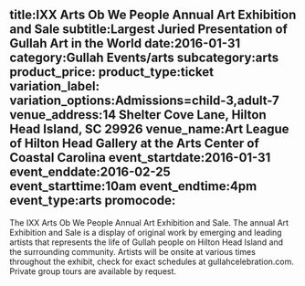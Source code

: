title:IXX Arts Ob We People Annual Art Exhibition and Sale
subtitle:Largest Juried Presentation of Gullah Art in the World 
date:2016-01-31
category:Gullah Events/arts
subcategory:arts
product_price:
product_type:ticket
variation_label:
variation_options:Admissions=child-3,adult-7
venue_address:14 Shelter Cove Lane, Hilton Head Island, SC 29926
venue_name:Art League of Hilton Head Gallery  at the Arts Center of Coastal Carolina
event_startdate:2016-01-31
event_enddate:2016-02-25
event_starttime:10am
event_endtime:4pm
event_type:arts
promocode:
---
The IXX Arts Ob We People Annual Art Exhibition and Sale. The annual Art Exhibition and Sale is a display of original work by emerging and leading artists that represents the life of Gullah people on Hilton Head Island and the surrounding community. Artists will be onsite at various times throughout the exhibit, check for exact schedules at gullahcelebration.com.  Private group tours are available by request.